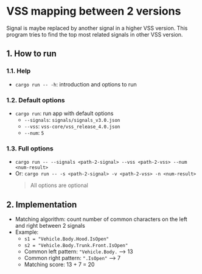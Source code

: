 # VSS mapping between 2 versions

Signal is maybe replaced by another signal in a higher VSS version. This program tries to find the top most related signals in other VSS version.

## 1. How to run

### 1.1. Help
* `cargo run -- -h`: introduction and options to run

### 1.2. Default options
* `cargo run`: run app with default options
    * `--signals`: `signals/signals_v3.0.json`
    * `--vss`: `vss-core/vss_release_4.0.json`
    * `--num`: `5`

### 1.3. Full options
* `cargo run -- --signals <path-2-signal> --vss <path-2-vss> --num <num-result>`
* Or: `cargo run -- -s <path-2-signal> -v <path-2-vss> -n <num-result>`
    > All options are optional

## 2. Implementation
* Matching algorithm: count number of common characters on the left and right between 2 signals
* Example:
    * `s1 = "Vehicle.Body.Hood.IsOpen"`
    * `s2 = "Vehicle.Body.Trunk.Front.IsOpen"`
    * Common left pattern: `"Vehicle.Body.` --> 13
    * Common right pattern: `".IsOpen"` --> 7
    * Matching score: 13 + 7 = 20